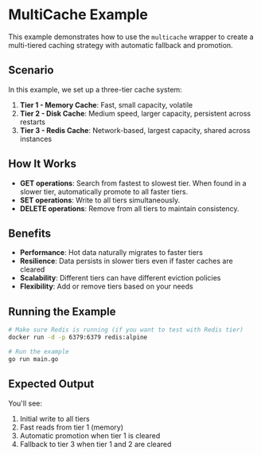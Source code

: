 # MultiCache Example

This example demonstrates how to use the `multicache` wrapper to create a multi-tiered caching strategy with automatic fallback and promotion.

## Scenario

In this example, we set up a three-tier cache system:

1. **Tier 1 - Memory Cache**: Fast, small capacity, volatile
2. **Tier 2 - Disk Cache**: Medium speed, larger capacity, persistent across restarts
3. **Tier 3 - Redis Cache**: Network-based, largest capacity, shared across instances

## How It Works

- **GET operations**: Search from fastest to slowest tier. When found in a slower tier, automatically promote to all faster tiers.
- **SET operations**: Write to all tiers simultaneously.
- **DELETE operations**: Remove from all tiers to maintain consistency.

## Benefits

- **Performance**: Hot data naturally migrates to faster tiers
- **Resilience**: Data persists in slower tiers even if faster caches are cleared
- **Scalability**: Different tiers can have different eviction policies
- **Flexibility**: Add or remove tiers based on your needs

## Running the Example

```bash
# Make sure Redis is running (if you want to test with Redis tier)
docker run -d -p 6379:6379 redis:alpine

# Run the example
go run main.go
```

## Expected Output

You'll see:

1. Initial write to all tiers
2. Fast reads from tier 1 (memory)
3. Automatic promotion when tier 1 is cleared
4. Fallback to tier 3 when tier 1 and 2 are cleared
